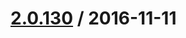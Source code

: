 [2.0.130](https://github.corp.ebay.com/ecg-global/bolt-2dot0-frontend/compare/2.0.129...v2.0.130) / 2016-11-11
===================



